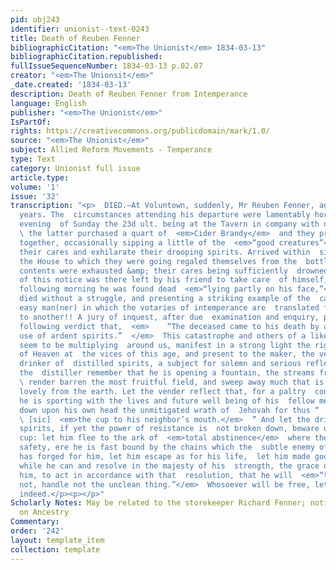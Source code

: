 ```yaml
---
pid: obj243
identifier: unionist--text-0243
title: Death of Reuben Fenner
bibliographicCitation: "<em>The Unionist</em> 1834-03-13"
bibliographicCitation.republished: 
fullIssueSequenceNumber: 1834-03-13 p.02.07
creator: "<em>The Unionsit</em>"
_date.created: '1834-03-13'
description: Death of Reuben Fenner from Intemperance
language: English
publisher: "<em>The Unionist</em>"
IsPartOf: 
rights: https://creativecommons.org/publicdomain/mark/1.0/
source: "<em>The Unionist</em>"
subject: Allied Reform Movements - Temperance
type: Text
category: Unionist full issue
article.type: 
volume: '1'
issue: '32'
transcription: "<p>  DIED.—At Voluntown, suddenly, Mr Reuben Fenner, aged about 60
  years. The  circumstances attending his departure were lamentably horrid. On the
  evening  of Sunday the 23d ult. being at the Tavern in company with one of his comrades
  \ the latter purchased a quart of  <em>Cider Brandy</em>  and they proceeded homeward
  together, occasionally sipping a little of the  <em>“good creatures”</em>  to drown
  their cares and exhilarate their drooping spirits. Arrived within  sixty rods of
  the House to which they were going regaled themselves from the  bottle till its
  contents were exhausted &amp; their cares being sufficiently  drowned, the subject
  of this notice was there left by his friend to take care  of himself, where on the
  following morning he was found dead  <em>“lying partly on his face,”</em>  having
  died without a struggle, and presenting a striking example of the  careless and
  easy man(ner) in which the votaries of intemperance are  translated from one world
  to another!! A jury of inquest, after due  examination and enquiry, pronounced the
  following verdict that,  <em>    “The deceased came to his death by an intemperate
  use of ardent spirits.”  </em>  This catastrophe and others of a like kind, which
  seem to be multiplying  around us, manifest in a strong light the righteous indignation
  of Heaven at  the vices of this age, and present to the maker, the vender and the
  drinker of  distilled spirits, a subject for solemn and serious reflection. Let
  the  distiller remember that he is opening a fountain, the streams from which will
  \ render barren the most fruitful field, and sweep away much that is valuable  and
  lovely from the earth. Let the vender reflect that, for a paltry  consideration,
  he is sporting with the lives and future well being of his  fellow men, and is calling
  down upon his own head the unmitigated wrath of  Jehovah for thus “  <em>hollding</em>
  \ [sic]  <em>the cup to his neighbor’s mouth.</em>  ” And let the drinker of distilled
  spirits, if yet the power of resistance is  not broken down, beware of the suicidal
  cup: let him flee to the ark of  <em>total abstinence</em>  where there alone is
  safety, ere he is fast bound by the chains which the  subtle enemy of his peace
  has forged for him, let him escape as for his life,  let him made good his retreat
  while he can and resolve in the majesty of his  strength, the grace of God enabling
  him, to act in accordance with that  resolution, that he will  <em>“touch not, taste
  not, handle not the unclean thing.”</em>  Whosoever will be free, let him be free
  indeed.</p><p></p>"
Scholarly Notes: May be related to the storekeeper Richard Fenner; notice out to someone
  on Ancestry
Commentary: 
order: '242'
layout: template_item
collection: template
---
```

